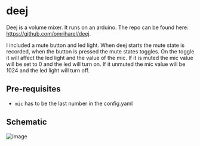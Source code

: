 # deej
Deej is a volume mixer. It runs on an arduino. The repo can be found here: https://github.com/omriharel/deej. 

I included a mute button and led light. When deej starts the mute state is recorded, when the button is pressed the mute states toggles. On the toggle it will affect the led light and the value of the mic. If it is muted the mic value will be set to 0 and the led will turn on. If it unmuted the mic value will be 1024 and the led light will turn off. 

## Pre-requisites
- `mic` has to be the last number in the config.yaml

## Schematic
![image](https://user-images.githubusercontent.com/10181188/140986428-fcf6894e-48ae-4b84-94eb-9f153a506d85.png)
